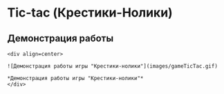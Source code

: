 # Tic-tac (Крестики-Нолики)

## Демонстрация работы 

	<div align=center>
	
	![Демонстрация работы игры "Крестики-нолики"](images/gameTicTac.gif)
	
	*Демонстрация работы игры "Крестики-нолики"*
	</div>
